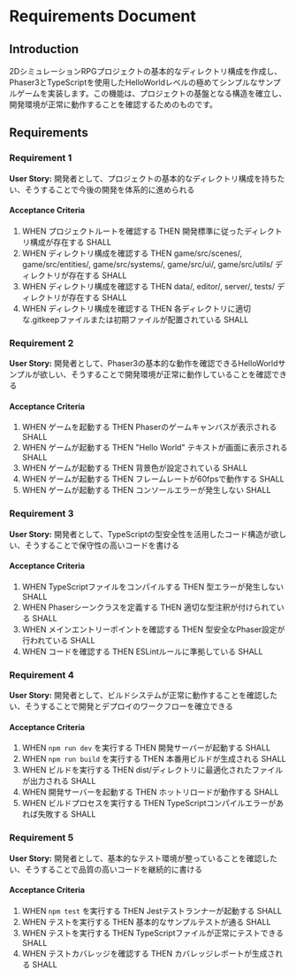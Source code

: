 # Requirements Document

## Introduction

2DシミュレーションRPGプロジェクトの基本的なディレクトリ構成を作成し、Phaser3とTypeScriptを使用したHelloWorldレベルの極めてシンプルなサンプルゲームを実装します。この機能は、プロジェクトの基盤となる構造を確立し、開発環境が正常に動作することを確認するためのものです。

## Requirements

### Requirement 1

**User Story:** 開発者として、プロジェクトの基本的なディレクトリ構成を持ちたい、そうすることで今後の開発を体系的に進められる

#### Acceptance Criteria

1. WHEN プロジェクトルートを確認する THEN 開発標準に従ったディレクトリ構成が存在する SHALL
2. WHEN ディレクトリ構成を確認する THEN game/src/scenes/, game/src/entities/, game/src/systems/, game/src/ui/, game/src/utils/ ディレクトリが存在する SHALL
3. WHEN ディレクトリ構成を確認する THEN data/, editor/, server/, tests/ ディレクトリが存在する SHALL
4. WHEN ディレクトリ構成を確認する THEN 各ディレクトリに適切な.gitkeepファイルまたは初期ファイルが配置されている SHALL

### Requirement 2

**User Story:** 開発者として、Phaser3の基本的な動作を確認できるHelloWorldサンプルが欲しい、そうすることで開発環境が正常に動作していることを確認できる

#### Acceptance Criteria

1. WHEN ゲームを起動する THEN Phaserのゲームキャンバスが表示される SHALL
2. WHEN ゲームが起動する THEN "Hello World" テキストが画面に表示される SHALL
3. WHEN ゲームが起動する THEN 背景色が設定されている SHALL
4. WHEN ゲームが起動する THEN フレームレートが60fpsで動作する SHALL
5. WHEN ゲームが起動する THEN コンソールエラーが発生しない SHALL

### Requirement 3

**User Story:** 開発者として、TypeScriptの型安全性を活用したコード構造が欲しい、そうすることで保守性の高いコードを書ける

#### Acceptance Criteria

1. WHEN TypeScriptファイルをコンパイルする THEN 型エラーが発生しない SHALL
2. WHEN Phaserシーンクラスを定義する THEN 適切な型注釈が付けられている SHALL
3. WHEN メインエントリーポイントを確認する THEN 型安全なPhaser設定が行われている SHALL
4. WHEN コードを確認する THEN ESLintルールに準拠している SHALL

### Requirement 4

**User Story:** 開発者として、ビルドシステムが正常に動作することを確認したい、そうすることで開発とデプロイのワークフローを確立できる

#### Acceptance Criteria

1. WHEN `npm run dev` を実行する THEN 開発サーバーが起動する SHALL
2. WHEN `npm run build` を実行する THEN 本番用ビルドが生成される SHALL
3. WHEN ビルドを実行する THEN dist/ディレクトリに最適化されたファイルが出力される SHALL
4. WHEN 開発サーバーを起動する THEN ホットリロードが動作する SHALL
5. WHEN ビルドプロセスを実行する THEN TypeScriptコンパイルエラーがあれば失敗する SHALL

### Requirement 5

**User Story:** 開発者として、基本的なテスト環境が整っていることを確認したい、そうすることで品質の高いコードを継続的に書ける

#### Acceptance Criteria

1. WHEN `npm test` を実行する THEN Jestテストランナーが起動する SHALL
2. WHEN テストを実行する THEN 基本的なサンプルテストが通る SHALL
3. WHEN テストを実行する THEN TypeScriptファイルが正常にテストできる SHALL
4. WHEN テストカバレッジを確認する THEN カバレッジレポートが生成される SHALL

